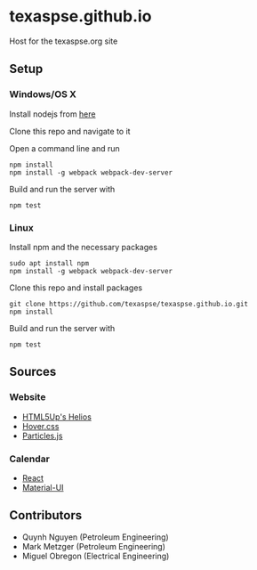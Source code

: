 # texaspse.github.io
Host for the texaspse.org site
## Setup

### Windows/OS X
Install nodejs from [here](https://nodejs.org/en/download/current/)

Clone this repo and navigate to it

Open a command line and run
```
npm install
npm install -g webpack webpack-dev-server
```
Build and run the server with
```
npm test
```

### Linux
Install npm and the necessary packages
```
sudo apt install npm
npm install -g webpack webpack-dev-server
```
Clone this repo and install packages
```
git clone https://github.com/texaspse/texaspse.github.io.git
npm install
```
Build and run the server with
```
npm test
```

## Sources

### Website
- [HTML5Up's Helios](https://html5up.net)
- [Hover.css](ianlunn.github.io/Hover/)
- [Particles.js](https://github.com/VincentGarreau/particles.js)

### Calendar
- [React](https://facebook.github.io/react/)
- [Material-UI](www.material-ui.com)

## Contributors

- Quynh Nguyen (Petroleum Engineering)
- Mark Metzger (Petroleum Engineering)
- Miguel Obregon (Electrical Engineering)
